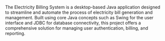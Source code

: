 The Electricity Billing System is a desktop-based Java application designed to streamline and automate the process of electricity bill generation and management. Built using core Java concepts such as Swing for the user interface and JDBC for database connectivity, this project offers a comprehensive solution for managing user authentication, billing, and reporting.
